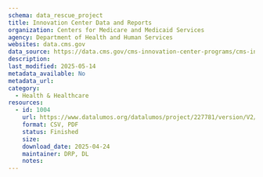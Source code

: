 ```yaml
---
schema: data_rescue_project 
title: Innovation Center Data and Reports
organization: Centers for Medicare and Medicaid Services
agency: Department of Health and Human Services
websites: data.cms.gov
data_source: https://data.cms.gov/cms-innovation-center-programs/cms-innovation-models-overview/innovation-center-data-and-reports
description: 
last_modified: 2025-05-14
metadata_available: No
metadata_url: 
category:
  - Health & Healthcare 
resources:
  - id: 1004
    url: https://www.datalumos.org/datalumos/project/227781/version/V2/view
    format: CSV, PDF
    status: Finished
    size: 
    download_date: 2025-04-24
    maintainer: DRP, DL
    notes: 
---
```

